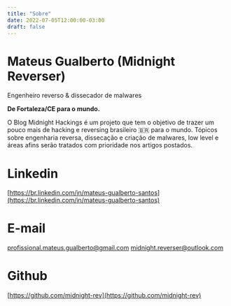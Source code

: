 ```yaml
---
title: "Sobre"
date: 2022-07-05T12:00:00-03:00
draft: false
---
```


# Mateus Gualberto (Midnight Reverser)
Engenheiro reverso & dissecador de malwares

**De Fortaleza/CE para o mundo.** 
  
O Blog Midnight Hackings é um projeto que tem o objetivo de trazer um pouco mais de hacking e reversing brasileiro 🇧🇷 para o mundo. Tópicos sobre engenharia reversa, dissecação e criação de malwares, low level e áreas afins serão tratados com prioridade nos artigos postados.

# Linkedin
[https://br.linkedin.com/in/mateus-gualberto-santos](https://br.linkedin.com/in/mateus-gualberto-santos)

# E-mail
profissional.mateus.gualberto@gmail.com
midnight.reverser@outlook.com

# Github
[https://github.com/midnight-rev](https://github.com/midnight-rev)